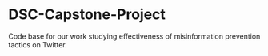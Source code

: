 # DSC-Capstone-Project
Code base for our work studying effectiveness of misinformation prevention tactics on Twitter.
